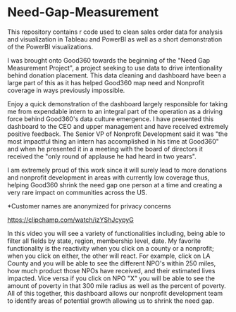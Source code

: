 # Need-Gap-Measurement
This repository contains r code used to clean sales order data for analysis and visualization in Tableau and PowerBI as well as a short demonstration of the PowerBI visualizations.

I was brought onto Good360 towards the beginning of the "Need Gap Measurement Project", a project seeking to use data to drive intentionality behind donation placement. This data cleaning and dashboard have been a large part of this as it has helped Good360 map need and Nonprofit coverage in ways previously impossible.

Enjoy a quick demonstration of the dashboard largely responsible for taking me from expendable intern to an integral part of the operation as a driving force behind Good360's data culture emergence. I have presented this dashboard to the CEO and upper management and have received extremely positive feedback. The Senior VP of Nonprofit Development said it was "the most impactful thing an intern has accomplished in his time at Good360" and when he presented it in a meeting with the board of directors it received the "only round of applause he had heard in two years".

I am extremely proud of this work since it will surely lead to more donations and nonprofit development in areas with currently low coverage thus, helping Good360 shrink the need gap one person at a time and creating a very rare impact on communities across the US.

*Customer names are anonymized for privacy concerns

https://clipchamp.com/watch/izYShJcypyG

In this video you will see a variety of functionalities including, being able to filter all fields by state, region, membership level, date. My favorite functionality is the reactivity when you click on a county or a nonprofit; when you click on either, the other will react. For example, click on LA County and you will be able to see the different NPO's within 250 miles, how much product those NPOs have received, and their estimated lives impacted. Vice versa if you click on NPO "X" you will be able to see the amount of poverty in that 300 mile radius as well as the percent of poverty. All of this together, this dashboard allows our nonprofit development team to identify areas of potential growth allowing us to shrink the need gap. 
